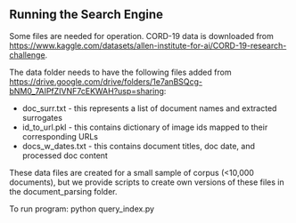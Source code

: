 ## Running the Search Engine

Some files are needed for operation. CORD-19 data is downloaded from https://www.kaggle.com/datasets/allen-institute-for-ai/CORD-19-research-challenge. 

The data folder needs to have the following files added from https://drive.google.com/drive/folders/1e7anBSQcg-bNM0_7AIPfZIVNF7cEKWAH?usp=sharing:
* doc_surr.txt - this represents a list of document names and extracted surrogates
* id_to_url.pkl - this contains dictionary of image ids mapped to their corresponding URLs
* docs_w_dates.txt - this contains document titles, doc date, and processed doc content

These data files are created for a small sample of corpus (<10,000 documents), but we provide scripts to create own versions of these files in the document_parsing folder.

To run program: python query_index.py 
